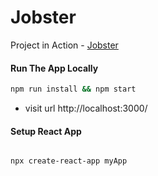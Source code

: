 # Jobster

Project in Action - [Jobster](https://jobsterr.netlify.app/landing)

#### Run The App Locally

```sh
npm run install && npm start
```

- visit url http://localhost:3000/

#### Setup React App

```sh

npx create-react-app myApp

```
